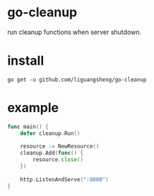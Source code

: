 # go-cleanup

run cleanup functions when server shutdown.

# install
```
go get -u github.com/liguangsheng/go-cleanup
```

# example

```go
func main() {
	defer cleanup.Run()
	
	resource := NewResource()
	cleanup.Add(func() {
		resource.close()
	})
	
    http.ListenAndServe(":8000")
}
```
